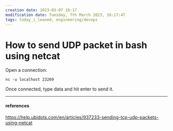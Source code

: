 ```yaml
---
creation date: 2023-03-07 16:17
modification date: Tuesday, 7th March 2023, 16:17:47
tags: today_i_leaned, engineering/devops
---
```


# How to send UDP packet in bash using netcat

Open a connection:

```
nc -u localhost 23269
```

Once connected, type data and hit enter to send it.


---
#### references
https://help.ubidots.com/en/articles/937233-sending-tcp-udp-packets-using-netcat